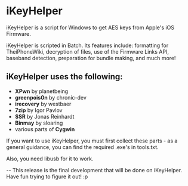 # iKeyHelper

iKeyHelper is a script for Windows to get AES keys from Apple's iOS Firmware.

iKeyHelper is scripted in Batch. Its features include: formatting for TheiPhoneWiki, decryption of files, use of the Firmware Links API, baseband detection, preparation for bundle making, and much more!

## iKeyHelper uses the following:

* **XPwn** by planetbeing
* **greenpois0n** by chronic-dev
* **irecovery** by westbaer
* **7zip** by Igor Pavlov
* **SSR** by Jonas Reinhardt
* **Binmay** by sloaring
* various parts of **Cygwin**

If you want to use iKeyHelper, you must first collect these parts - as a general guidance, you can find the required .exe's in tools.txt.

Also, you need libusb for it to work.

--
This release is the final development that will be done on iKeyHelper. Have fun trying to figure it out! :p
